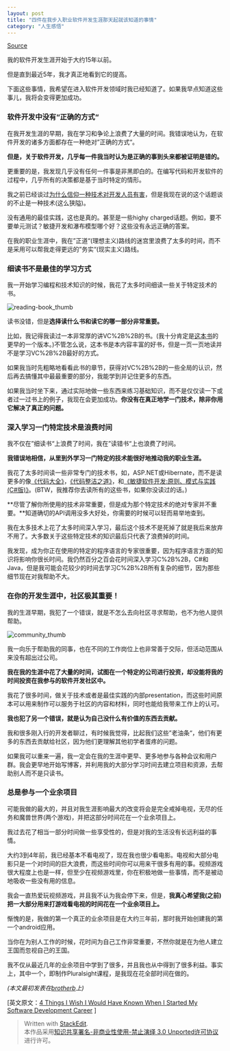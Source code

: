 ```yaml
---
layout: post
title: "四件在我步入职业软件开发生涯那天起就该知道的事情"
category: "人生感悟"
---
```


[Source](http://www.aqee.net/4-things-i-wish-i-would-have-known-when-i-started-my-software-development-career/ "Permalink to 四件在我步入职业软件开发生涯那天起就该知道的事情 | 外刊IT评论网")


我的软件开发生涯开始于大约15年以前。

但是直到最近5年，我才真正地看到它的提高。

下面这些事情，我希望在进入软件开发领域时我已经知道了。如果我早点知道这些事儿，我将会变得更加成功。

### 软件开发中没有“正确的方式“

在我开发生涯的早期，我在学习和争论上浪费了大量的时间。我错误地认为，在软件开发的诸多方面都存在一种绝对”正确的方式“。

**但是，关于软件开发，几乎每一件我当时认为是正确的事到头来都被证明是错的。**

更重要的是，我发现几乎没有任何一件事是非黑即白的。在编写代码和开发软件的过程中，几乎所有的决策都是基于当时特定的情形。

我之前已经谈过[为什么信仰一种技术对开发人员有害][1]，但是我现在说的这个话题谈的不止是一种技术(这么狭隘)。

没有通用的最佳实践，这也是真的。甚至是一些highy charged话题。例如，要不要单元测试？敏捷开发和瀑布模型哪个好？这些没有永远正确的答案。

在我的职业生涯中，我在”正道“(理想主义)路线的迷宫里浪费了太多的时间，而不是采用可以帮我走得更远的”务实“(现实主义)路线。

### 细读书不是最佳的学习方式

我一开始学习编程和技术知识的时候，我花了太多时间细读一些关于特定技术的书。

![reading-book_thumb][2]

读书没错，但是**选择读什么书和读它的哪一部分非常重要。**

比如，我记得我读过一本非常厚的讲VC%2B%2B的书。(我十分肯定是[这本书][3]的更早的一个版本。)不管怎么说，这本书是本内容丰富的好书，但是一页一页地读并不是学习VC%2B%2B最好的方式。

如果我当时先粗略地看看此书的章节，获得对VC%2B%2B的一些全局的认识，然后再去搞懂其中最最重要的部分，我能学到并记住更多的东西。

如果我当时坐下来，通过实际地做一些东西来练习基础知识，而不是仅仅读一下或者过一过书上的例子，我现在会更加成功。**你没有在真正地学一门技术，除非你用它解决了真正的问题。**

### 深入学习一门特定技术是浪费时间

我不仅在”细读书“上浪费了时间，我在”读错书“上也浪费了时间。

**我错误地相信，从里到外学习一门特定的技术能很好地推动我的职业生涯。**

我花了太多时间读一些非常专门的技术书，如，ASP.NET或Hibernate，而不是读更多的像[《代码大全》][4]，[《代码整洁之道》][5]，和[《敏捷软件开发:原则、模式与实践(C#版)》][6]。(BTW，我推荐你去读所有的这些书，如果你没读过的话。)

**尽管了解你所使用的技术非常重要，但是成为那个特定技术的绝对专家并不重要。**知道确切的API调用没多大好处，你需要的时候可以轻而易举地查到。

我在太多技术上花了太多时间深入学习，最后这个技术不是死掉了就是我后来放弃不用了。大多数关于这些特定技术的知识最后只代表了浪费掉的时间。

我发现，成为你正在使用的特定的程序语言的专家很重要，因为程序语言方面的知识将影响你很长时间。我仍然百分之百会花时间深入学习C%2B%2B，C#和Java，但是我可能会花较少的时间去学习C%2B%2B所有复杂的细节，因为那些细节现在对我帮助不大。

### 在你的开发生涯中，社区极其重要！

我的生涯早期，我犯了一个错误，就是不怎么去向社区寻求帮助，也不为他人提供帮助。

![community_thumb][2]

我一向乐于帮助我的同事，也在不同的工作岗位上也非常善于交际，但活动范围从来没有超出过公司。

**我在我的生涯中花了大量的时间，试图在一个特定的公司进行投资，却没能将我的时间投资在我参与的软件开发社区中。**

我花了很多时间，做关于技术或者是最佳实践的内部presentation，而这些时间原本可以用来制作可以服务于社区的内容和材料，同时也能给我带来工作上的认可。

**我也犯了另一个错误，就是认为自己没什么有价值的东西去贡献。**

我和很多刚入行的开发者聊过，有时候我觉得，比起我们这些”老油条“，他们有更多的东西去贡献给社区，因为他们更理解其他初学者蛋疼的问题。

如果我可以重来一遍，我一定会在我的生涯中更早、更多地参与各种会议和用户群。我会更早地开始写博客，并利用我的大部分学习时间去建立项目和资源，去帮助别人而不是只读书。

### 总是参与一个业余项目

可能我做的最大的，并且对我生涯影响最大的改变将会是完全戒掉电视，无尽的任务和魔兽世界(两个游戏)，并把这部分时间花在一个业余项目上。

我过去花了相当一部分时间做一些享受性的，但是对我的生活没有长远利益的事情。

大约3到4年前，我已经基本不看电视了，现在我也很少看电影。电视和大部分电影只是一个对时间的巨大浪费，而这些时间你可以用来干很多有用的事。视频游戏很大程度上也是一样，但至少在视频游戏里，你在积极地做一些事情，而不是被动地吸收一些没有用的信息。

我会一直热爱玩视频游戏，并且我不认为我会停下来，但是，**我真心希望我(之前)把一大部分用来打游戏看电视的时间花在一个业余项目上。**

惭愧的是，我做的第一个真正的业余项目是在大约三年前，那时我开始创建我的第一个android应用。

当你在为别人工作的时候，花时间为自己工作非常重要，不然你就是在为他人建立王国而忽视自己的王国。

我不仅从最近几年的业余项目中学到了很多，并且我也从中得到了很多利益。事实上，其中一个，即制作Pluralsight课程，是我现在花全部时间在做的。

_(本文最初发表在[brotherb][7]上)_

[英文原文：[4 Things I Wish I Would Have Known When I Started My Software Development Career][8] ]

   [1]: http://www.aqee.net/how-religion-destroys-programmers/
   [2]: http://www.aqee.net/dot.gif?dec71b
   [3]: http://t.cn/zRN6Z88
   [4]: http://t.cn/zHPkeb4
   [5]: http://t.cn/zHBjQoc
   [6]: http://t.cn/zRN6tlB
   [7]: http://brotherb.info/2013/08/23/4-things-i-wish-i-would-have-known/
   [8]: http://simpleprogrammer.com/2013/08/19/software-development-career/
  
> Written with [StackEdit](https://stackedit.io/).  
本作品采用[知识共享署名-非商业性使用-禁止演绎 3.0 Unported许可协议](http://creativecommons.org/licenses/by-nc-nd/3.0/)进行许可。
